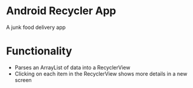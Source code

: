 # Android Recycler App
A junk food delivery app

# Functionality
- Parses an ArrayList of data into a RecyclerView
- Clicking on each item in the RecyclerView shows more details in a new screen

